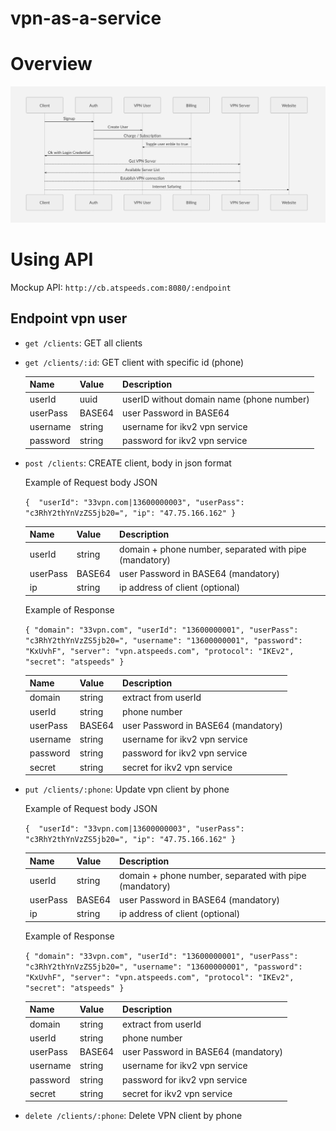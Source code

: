 # vpn-as-a-service


# Overview

![Flowchart](flowchart.png)

# Using API

Mockup API: ```http://cb.atspeeds.com:8080/:endpoint```

## Endpoint vpn user ##

   * `get /clients`: GET all clients
   
   * `get /clients/:id`: GET client with specific id (phone)
   
       | Name            | Value            | Description                           |
       |-----------------|------------------|---------------------------------------|
       | userId              | uuid             | userID without domain name (phone number)                         |
       | userPass            | BASE64           | user Password in BASE64   |
       | username        | string | username for ikv2 vpn service        |
       | password        | string                 | password for ikv2 vpn service         |
       
   * `post /clients`: CREATE client, body in json format
      
      Example of Request body JSON
        
       `{ 
	      "userId": "33vpn.com|13600000003",
	      "userPass": "c3RhY2thYnVzZS5jb20=",
        "ip": "47.75.166.162"
       }`

       | Name            | Value            | Description                           |
       |-----------------|------------------|---------------------------------------|
       | userId              | string             | domain + phone number, separated with pipe  (mandatory)                          |
       | userPass | BASE64             | user Password in BASE64 (mandatory)                        |
       | ip       | string         | ip address of client (optional) |
       
      Example of Response
      
      `{
    "domain": "33vpn.com",
    "userId": "13600000001",
    "userPass": "c3RhY2thYnVzZS5jb20=",
    "username": "13600000001",
    "password": "KxUvhF",
    "server": "vpn.atspeeds.com",
    "protocol": "IKEv2",
    "secret": "atspeeds"
      }`
            
       | Name            | Value            | Description                           |
       |-----------------|------------------|---------------------------------------|
       | domain              | string             | extract from userId                         |
       | userId       | string         | phone number |
       | userPass | BASE64             | user Password in BASE64 (mandatory)                        |
       | username        | string | username for ikv2 vpn service        |
       | password        | string                 | password for ikv2 vpn service         |
       | secret                | string                 | secret for ikv2 vpn service   |
   
   * `put /clients/:phone`: Update vpn client by phone
    
       Example of Request body JSON
        
       `{ 
	      "userId": "33vpn.com|13600000003",
	      "userPass": "c3RhY2thYnVzZS5jb20=",
        "ip": "47.75.166.162"
       }`
 
 
      | Name            | Value            | Description                           |
      |-----------------|------------------|---------------------------------------|
      | userId              | string             | domain + phone number, separated with pipe (mandatory)                          |
      | userPass | BASE64             | user Password in BASE64 (mandatory)                        |
      | ip       | string         | ip address of client (optional) |
       
      Example of Response
      
      `{
    "domain": "33vpn.com",
    "userId": "13600000001",
    "userPass": "c3RhY2thYnVzZS5jb20=",
    "username": "13600000001",
    "password": "KxUvhF",
    "server": "vpn.atspeeds.com",
    "protocol": "IKEv2",
    "secret": "atspeeds"
      }`
     
       | Name            | Value            | Description                           |
       |-----------------|------------------|---------------------------------------|
       | domain              | string             | extract from userId                         |
       | userId       | string         | phone number |
       | userPass | BASE64             | user Password in BASE64 (mandatory)                        |
       | username        | string | username for ikv2 vpn service        |
       | password        | string                 | password for ikv2 vpn service         |
       | secret                | string                 | secret for ikv2 vpn service   |
       
   * `delete /clients/:phone`: Delete VPN client by phone
 
   

